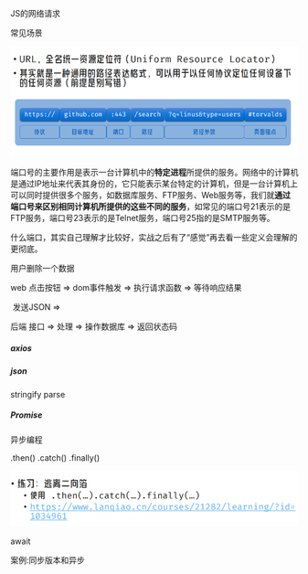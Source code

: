 JS的网络请求

常见场景



<img src="./../public/images/image-20240104235338816.png" alt="image-20240104235338816" style="zoom:67%;" />



<p>端口号的主要作用是表示一台计算机中的<strong>特定进程</strong>所提供的服务。网络中的计算机是通过IP地址来代表其身份的，它只能表示某台特定的计算机，但是一台计算机上可以同时提供很多个服务，如数据库服务、FTP服务、Web服务等，我们就<strong>通过端口号来区别相同计算机所提供的这些不同的服务</strong>，如常见的端口号21表示的是FTP服务，端口号23表示的是Telnet服务，端口号25指的是SMTP服务等。</p>

什么端口，其实自己理解才比较好，实战之后有了“感觉”再去看一些定义会理解的更彻底。



用户删除一个数据

web 点击按钮 => dom事件触发 => 执行请求函数 => 等待响应结果

​														发送JSON => 

后端 													接口 =>  处理 => 操作数据库 => 返回状态码





##### axios



##### json

stringify parse



##### Promise

异步编程

.then()  .catch() .finally()

<img src="./../public/images/image-20240105001104937.png" alt="image-20240105001104937" style="zoom:67%;" />

await





案例:同步版本和异步





